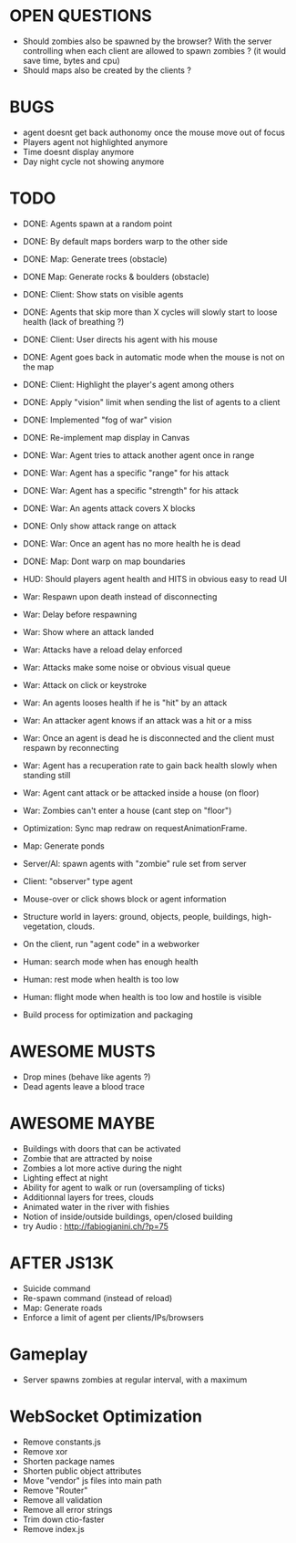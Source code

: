 # OPEN QUESTIONS
- Should zombies also be spawned by the browser? With the server controlling when each
  client are allowed to spawn zombies ? (it would save time, bytes and cpu)
- Should maps also be created by the clients ?

# BUGS
- agent doesnt get back authonomy once the mouse move out of focus
- Players agent not highlighted anymore
- Time doesnt display anymore
- Day night cycle not showing anymore

# TODO
- DONE: Agents spawn at a random point
- DONE: By default maps borders warp to the other side
- DONE: Map: Generate trees (obstacle)
- DONE Map: Generate rocks & boulders (obstacle)
- DONE: Client: Show stats on visible agents
- DONE: Agents that skip more than X cycles will slowly start to loose health (lack of breathing ?)
- DONE: Client: User directs his agent with his mouse
- DONE: Agent goes back in automatic mode when the mouse is not on the map
- DONE: Client: Highlight the player's agent among others
- DONE: Apply "vision" limit when sending the list of agents to a client
- DONE: Implemented "fog of war" vision
- DONE: Re-implement map display in Canvas

- DONE: War: Agent tries to attack another agent once in range
- DONE: War: Agent has a specific "range" for his attack
- DONE: War: Agent has a specific "strength" for his attack
- DONE: War: An agents attack covers X blocks
- DONE: Only show attack range on attack
- DONE: War: Once an agent has no more health he is dead

- DONE: Map: Dont warp on map boundaries
- HUD: Should players agent health and HITS in obvious easy to read UI
- War: Respawn upon death instead of disconnecting

- War: Delay before respawning
- War: Show where an attack landed
- War: Attacks have a reload delay enforced
- War: Attacks make some noise or obvious visual queue
- War: Attack on click or keystroke
- War: An agents looses health if he is "hit" by an attack
- War: An attacker agent knows if an attack was a hit or a miss
- War: Once an agent is dead he is disconnected and the client must respawn by reconnecting
- War: Agent has a recuperation rate to gain back health slowly when standing still
- War: Agent cant attack or be attacked inside a house (on floor)
- War: Zombies can't enter a house (cant step on "floor")

- Optimization: Sync map redraw on requestAnimationFrame.
- Map: Generate ponds
- Server/AI: spawn agents with "zombie" rule set from server
- Client: "observer" type agent
- Mouse-over or click shows block or agent information
- Structure world in layers: ground, objects, people, buildings, high-vegetation, clouds.
- On the client, run "agent code" in a webworker
- Human: search mode when has enough health
- Human: rest mode when health is too low
- Human: flight mode when health is too low and hostile is visible
- Build process for optimization and packaging

# AWESOME MUSTS
- Drop mines (behave like agents ?)
- Dead agents leave a blood trace

# AWESOME MAYBE
- Buildings with doors that can be activated
- Zombie that are attracted by noise
- Zombies a lot more active during the night
- Lighting effect at night
- Ability for agent to walk or run (oversampling of ticks)
- Additionnal layers for trees, clouds
- Animated water in the river with fishies
- Notion of inside/outside buildings, open/closed building
- try Audio : http://fabiogianini.ch/?p=75

# AFTER JS13K
- Suicide command
- Re-spawn command (instead of reload)
- Map: Generate roads
- Enforce a limit of agent per clients/IPs/browsers



# Gameplay
- Server spawns zombies at regular interval, with a maximum


# WebSocket Optimization
- Remove constants.js
- Remove xor
- Shorten package names
- Shorten public object attributes
- Move "vendor" js files into main path
- Remove "Router"
- Remove all validation
- Remove all error strings
- Trim down ctio-faster
- Remove index.js